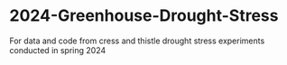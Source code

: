 # 2024-Greenhouse-Drought-Stress
For data and code from cress and thistle drought stress experiments conducted in spring 2024
